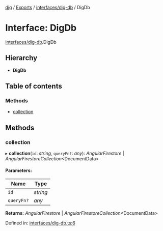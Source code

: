 [dig](../../README.md) / [Exports](../../modules.md) / [interfaces/dig-db](../../modules/interfaces_dig_db.md) / DigDb

# Interface: DigDb

[interfaces/dig-db](../../modules/interfaces_dig_db.md).DigDb

## Hierarchy

* **DigDb**

## Table of contents

### Methods

- [collection](dig-db.digdb.md#collection)

## Methods

### collection

▸ **collection**(`id`: *string*, `queryFn?`: *any*): *AngularFirestore* \| *AngularFirestoreCollection*<DocumentData\>

#### Parameters:

Name | Type |
------ | ------ |
`id` | *string* |
`queryFn?` | *any* |

**Returns:** *AngularFirestore* \| *AngularFirestoreCollection*<DocumentData\>

Defined in: [interfaces/dig-db.ts:6](https://github.com/dig-platform/dig-app/blob/67b98b9d/projects/dig/src/lib/interfaces/dig-db.ts#L6)
